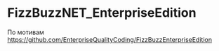 # FizzBuzzNET_EnterpriseEdition
По мотивам https://github.com/EnterpriseQualityCoding/FizzBuzzEnterpriseEdition 
